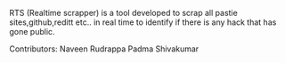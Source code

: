 RTS (Realtime scrapper) is a tool developed to scrap all pastie sites,github,reditt etc.. in real time to identify if there is any hack that has gone public.

Contributors:
Naveen Rudrappa
Padma Shivakumar